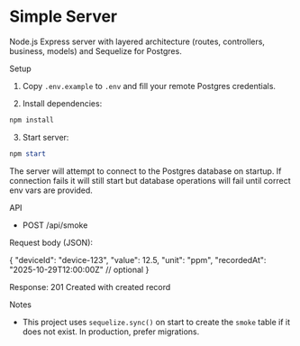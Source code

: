 # Simple Server

Node.js Express server with layered architecture (routes, controllers, business, models) and Sequelize for Postgres.

Setup
1. Copy `.env.example` to `.env` and fill your remote Postgres credentials.

2. Install dependencies:

```powershell
npm install
```

3. Start server:

```powershell
npm start
```

The server will attempt to connect to the Postgres database on startup. If connection fails it will still start but database operations will fail until correct env vars are provided.

API
- POST /api/smoke

Request body (JSON):

{
  "deviceId": "device-123",
  "value": 12.5,
  "unit": "ppm",
  "recordedAt": "2025-10-29T12:00:00Z"  // optional
}

Response: 201 Created with created record

Notes
- This project uses `sequelize.sync()` on start to create the `smoke` table if it does not exist. In production, prefer migrations.
